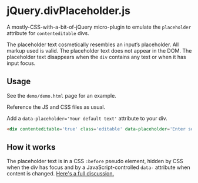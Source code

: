 jQuery.divPlaceholder.js
========================
A mostly-CSS-with-a-bit-of-jQuery micro-plugin to emulate the `placeholder` attribute for `contenteditable` divs.

The placeholder text cosmetically resembles an input’s placeholder. All markup used is valid. The placeholder text does not appear in the DOM. The placeholder text disappears when the `div` contains any text or when it has input focus.

Usage
-----

See the `demo/demo.html` page for an example.

Reference the JS and CSS files as usual.

Add a `data-placeholder='Your default text'` attribute to your div.

```html
<div contenteditable='true' class='editable' data-placeholder='Enter some text'></div>
```

How it works
------------
The placeholder text is in a CSS `:before` pseudo element, hidden by CSS when the div has focus and by a JavaScript-controlled `data-` attribute when content is changed. [Here's a full discussion.](http://blogs.teamb.com/craigstuntz/2013/01/29/38734/)